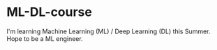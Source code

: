 # ML-DL-course
I'm learning Machine Learning (ML) / Deep Learning (DL) this Summer. 
Hope to be a ML engineer.
